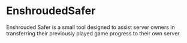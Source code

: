 # EnshroudedSafer
Enshrouded Safer is a small tool designed to assist server owners in transferring their previously played game progress to their own server.
